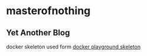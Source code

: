 # masterofnothing
## Yet Another Blog
docker skeleton used form [docker playground skeleton](https://github.com/dkhaleev/docker_playground)